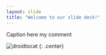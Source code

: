 ```yaml
---
layout: slide
title: "Welcome to our slide deck!"
---
```


Caption here my comment

![droidtocat](https://octodex.github.com/images/droidtocat.png)
{: .center}
